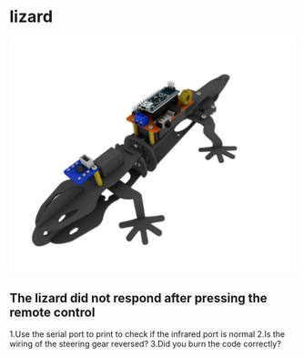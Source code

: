 # lizard
![img](../../img/arduino/lizard/lizard.png)

## The lizard did not respond after pressing the remote control
1.Use the serial port to print to check if the infrared port is normal
2.Is the wiring of the steering gear reversed?
3.Did you burn the code correctly?